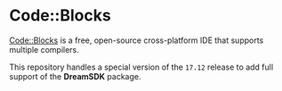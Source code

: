 # Code::Blocks

[Code::Blocks](http://www.codeblocks.org/) is a free, open-source cross-platform IDE that supports multiple compilers.

This repository handles a special version of the `17.12` release to add full support of the **DreamSDK** package.
